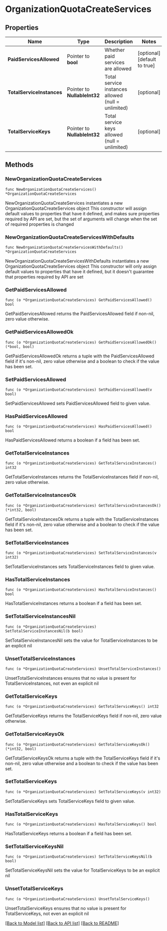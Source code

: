 # OrganizationQuotaCreateServices

## Properties

Name | Type | Description | Notes
------------ | ------------- | ------------- | -------------
**PaidServicesAllowed** | Pointer to **bool** | Whether paid services are allowed | [optional] [default to true]
**TotalServiceInstances** | Pointer to **NullableInt32** | Total service instances allowed (null &#x3D; unlimited) | [optional] 
**TotalServiceKeys** | Pointer to **NullableInt32** | Total service keys allowed (null &#x3D; unlimited) | [optional] 

## Methods

### NewOrganizationQuotaCreateServices

`func NewOrganizationQuotaCreateServices() *OrganizationQuotaCreateServices`

NewOrganizationQuotaCreateServices instantiates a new OrganizationQuotaCreateServices object
This constructor will assign default values to properties that have it defined,
and makes sure properties required by API are set, but the set of arguments
will change when the set of required properties is changed

### NewOrganizationQuotaCreateServicesWithDefaults

`func NewOrganizationQuotaCreateServicesWithDefaults() *OrganizationQuotaCreateServices`

NewOrganizationQuotaCreateServicesWithDefaults instantiates a new OrganizationQuotaCreateServices object
This constructor will only assign default values to properties that have it defined,
but it doesn't guarantee that properties required by API are set

### GetPaidServicesAllowed

`func (o *OrganizationQuotaCreateServices) GetPaidServicesAllowed() bool`

GetPaidServicesAllowed returns the PaidServicesAllowed field if non-nil, zero value otherwise.

### GetPaidServicesAllowedOk

`func (o *OrganizationQuotaCreateServices) GetPaidServicesAllowedOk() (*bool, bool)`

GetPaidServicesAllowedOk returns a tuple with the PaidServicesAllowed field if it's non-nil, zero value otherwise
and a boolean to check if the value has been set.

### SetPaidServicesAllowed

`func (o *OrganizationQuotaCreateServices) SetPaidServicesAllowed(v bool)`

SetPaidServicesAllowed sets PaidServicesAllowed field to given value.

### HasPaidServicesAllowed

`func (o *OrganizationQuotaCreateServices) HasPaidServicesAllowed() bool`

HasPaidServicesAllowed returns a boolean if a field has been set.

### GetTotalServiceInstances

`func (o *OrganizationQuotaCreateServices) GetTotalServiceInstances() int32`

GetTotalServiceInstances returns the TotalServiceInstances field if non-nil, zero value otherwise.

### GetTotalServiceInstancesOk

`func (o *OrganizationQuotaCreateServices) GetTotalServiceInstancesOk() (*int32, bool)`

GetTotalServiceInstancesOk returns a tuple with the TotalServiceInstances field if it's non-nil, zero value otherwise
and a boolean to check if the value has been set.

### SetTotalServiceInstances

`func (o *OrganizationQuotaCreateServices) SetTotalServiceInstances(v int32)`

SetTotalServiceInstances sets TotalServiceInstances field to given value.

### HasTotalServiceInstances

`func (o *OrganizationQuotaCreateServices) HasTotalServiceInstances() bool`

HasTotalServiceInstances returns a boolean if a field has been set.

### SetTotalServiceInstancesNil

`func (o *OrganizationQuotaCreateServices) SetTotalServiceInstancesNil(b bool)`

 SetTotalServiceInstancesNil sets the value for TotalServiceInstances to be an explicit nil

### UnsetTotalServiceInstances
`func (o *OrganizationQuotaCreateServices) UnsetTotalServiceInstances()`

UnsetTotalServiceInstances ensures that no value is present for TotalServiceInstances, not even an explicit nil
### GetTotalServiceKeys

`func (o *OrganizationQuotaCreateServices) GetTotalServiceKeys() int32`

GetTotalServiceKeys returns the TotalServiceKeys field if non-nil, zero value otherwise.

### GetTotalServiceKeysOk

`func (o *OrganizationQuotaCreateServices) GetTotalServiceKeysOk() (*int32, bool)`

GetTotalServiceKeysOk returns a tuple with the TotalServiceKeys field if it's non-nil, zero value otherwise
and a boolean to check if the value has been set.

### SetTotalServiceKeys

`func (o *OrganizationQuotaCreateServices) SetTotalServiceKeys(v int32)`

SetTotalServiceKeys sets TotalServiceKeys field to given value.

### HasTotalServiceKeys

`func (o *OrganizationQuotaCreateServices) HasTotalServiceKeys() bool`

HasTotalServiceKeys returns a boolean if a field has been set.

### SetTotalServiceKeysNil

`func (o *OrganizationQuotaCreateServices) SetTotalServiceKeysNil(b bool)`

 SetTotalServiceKeysNil sets the value for TotalServiceKeys to be an explicit nil

### UnsetTotalServiceKeys
`func (o *OrganizationQuotaCreateServices) UnsetTotalServiceKeys()`

UnsetTotalServiceKeys ensures that no value is present for TotalServiceKeys, not even an explicit nil

[[Back to Model list]](../README.md#documentation-for-models) [[Back to API list]](../README.md#documentation-for-api-endpoints) [[Back to README]](../README.md)


